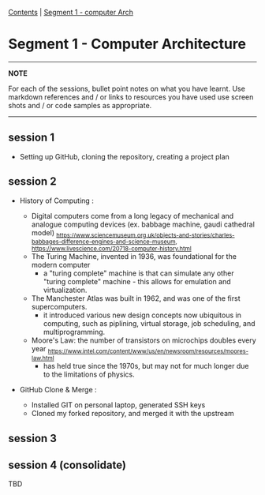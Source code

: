 [Contents](../personal_learning_record/personal_learning_record.md) | [Segment 1 - computer Arch](../personal_learning_record/segment1.md) 

# Segment 1 - Computer Architecture

---
**NOTE**

For each of the sessions, bullet point notes on what you have learnt.
Use markdown references and / or links to resources you have used
use  screen shots and / or code samples as appropriate.

---

## session 1

- Setting up GitHub, cloning the repository, creating a project plan

## session 2

- History of Computing :

  - Digital computers come from a long legacy of mechanical and analogue computing devices (ex. babbage machine, gaudi cathedral model)
        <sub>https://www.sciencemuseum.org.uk/objects-and-stories/charles-babbages-difference-engines-and-science-museum, https://www.livescience.com/20718-computer-history.html</sub>
  - The Turing Machine, invented in 1936, was foundational for the modern computer
    - a "turing complete" machine is that can simulate any other "turing complete" machine - this allows for emulation and virtualization.
  - The Manchester Atlas was built in 1962, and was one of the first supercomputers.
    - it introduced various new design concepts now ubiquitous in computing, such as piplining, virtual storage, job scheduling, and multiprogramming. 
  - Moore's Law: the number of transistors on microchips doubles every year <sub>https://www.intel.com/content/www/us/en/newsroom/resources/moores-law.html</sub>
      - has held true since the 1970s, but may not for much longer due to the limitations of physics.
   
- GitHub Clone & Merge :

    - Installed GIT on personal laptop, generated SSH keys
    - Cloned my forked repository, and merged it with the upstream

## session 3

## session 4 (consolidate)


TBD
